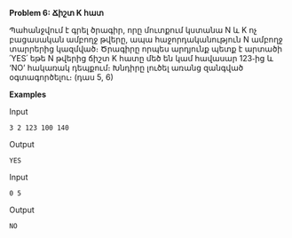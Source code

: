 **Problem 6: Ճիշտ K հատ**

Պահանջվում է գրել ծրագիր, որը մուտքում կստանա N և K ոչ բացասական ամբողջ թվերը, ապա հաջորդականություն N ամբողջ տարրերից կազմված։ Ծրագիրը որպես արդյունք պետք է արտածի ՛YES՛ եթե N թվերից ճիշտ K հատը մեծ են կամ հավասար 123֊ից և ‘NO’ հակառակ դեպքում։ Խնդիրը լուծել առանց զանգված օգտագործելու։ (դաս 5, 6)

**Examples**

Input
```
3 2 123 100 140
```

Output
```
YES
```

Input
```
0 5
```

Output
```
NO
```
